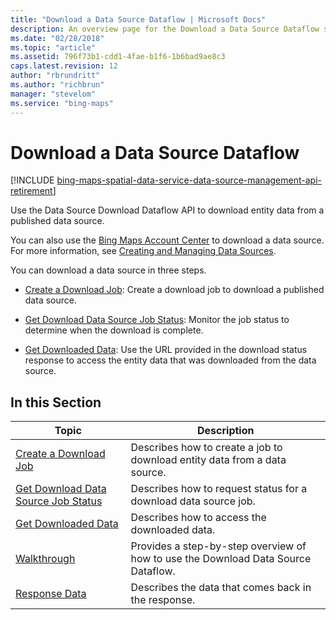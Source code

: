 ```yaml
---
title: "Download a Data Source Dataflow | Microsoft Docs"
description: An overview page for the Download a Data Source Dataflow section with links to articles that describe how to create a job to download entity data from a data source, how to access the downloaded data and a step-by-step overview of how to use the Download Data Source Dataflow.
ms.date: "02/28/2018"
ms.topic: "article"
ms.assetid: 796f73b1-cdd1-4fae-b1f6-1b6bad9ae8c3
caps.latest.revision: 12
author: "rbrundritt"
ms.author: "richbrun"
manager: "stevelom"
ms.service: "bing-maps"
---
```


# Download a Data Source Dataflow

[!INCLUDE [bing-maps-spatial-data-service-data-source-management-api-retirement](../../includes/bing-maps-spatial-data-service-data-source-management-api-retirement.md)]

Use the Data Source Download Dataflow API to download entity data from a published data source.  
  
 You can also use the [Bing Maps Account Center](https://www.bingmapsportal.com) to download a data source. For more information, see [Creating and Managing Data Sources](https://msdn.microsoft.com/library/hh698204.aspx).  
  
 You can download a data source in three steps.  
  
-   [Create a Download Job](../../data-source-management-api/download-data-source-dataflow/create-a-download-job.md): Create a download job to download a published data source.  
  
-   [Get Download Data Source Job Status](../../data-source-management-api/download-data-source-dataflow/get-download-data-source-job-status.md): Monitor the job status to determine when the download is complete.  
  
-   [Get Downloaded Data](../../data-source-management-api/download-data-source-dataflow/get-downloaded-data.md): Use the URL provided in the download status response to access the entity data that was downloaded from the data source.  
  
## In this Section  

|Topic|Description|
|-|-|  
|[Create a Download Job](../../data-source-management-api/download-data-source-dataflow/create-a-download-job.md)|Describes how to create a job to download entity data from a data source.|  
|[Get Download Data Source Job Status](../../data-source-management-api/download-data-source-dataflow/get-download-data-source-job-status.md)|Describes how to request status for a download data source job.|  
|[Get Downloaded Data](../../data-source-management-api/download-data-source-dataflow/get-downloaded-data.md)|Describes how to access the downloaded data.|  
|[Walkthrough](../../data-source-management-api/download-data-source-dataflow/download-data-source-walkthrough.md)|Provides a step-by-step overview of how to use the Download Data Source Dataflow.|  
|[Response Data](../../data-source-management-api/download-data-source-dataflow/download-data-source-dataflow-response-description.md)|Describes the data that comes back in the response.|